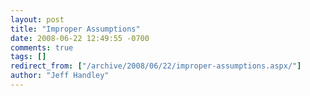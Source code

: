 ```yaml
---
layout: post
title: "Improper Assumptions"
date: 2008-06-22 12:49:55 -0700
comments: true
tags: []
redirect_from: ["/archive/2008/06/22/improper-assumptions.aspx/"]
author: "Jeff Handley"
---
```



